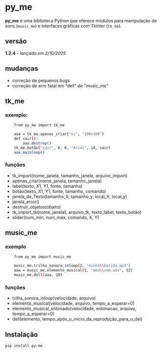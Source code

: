 # py_me

**py_me** é uma biblioteca Python que oferece módulos para manipulação de sons (`music_me`) e interfaces gráficas com Tkinter (`tk_me`).

## versão

**1.2.4** - *lançado em 2/10/2025*

## mudanças

- correção de pequenos bugs 
- correção de erro fatal em "dell" de "music_me"

## tk_me
### exemplo:
```bash
    from py_me import tk_me

    aaa = tk_me.apenas_criar("oi", "100x100")
    def sair():
        aaa.destroy()
    tk_me.botão("sair", 0, 0, "Arial", 14, sair)
    aaa.mainloop()
```
### funções
- tk_import(nome_janela, tamanho_janela, arquivo_import)
- apenas_criar(nome_janela, tamanho_janela)
- label(texto, X1, Y1, fonte, tamanho)
- botão(texto, X1, Y1, fonte, tamanho, comando)
- janela_de_Texto(tamanho_X, tamanho_y, local_X, local_y)
- janela_error()
- destruir_objetos(objeto)
- tk_import_tk(nome_janela1, arquivo_tk, texto_label, texto_botão)
- slider(num_min, num_max, comando, X, Y)

## music_me
### exemplo
```bash
    from py_me import music_me

    music_me.trilha_sonora_inloop(2, "minha\\batida.mp3")
    aaa = music_me.elemento_musical(1, "meu\\som.wav", 12)
    music_me.dell(aaa, 10)
```
### funções
- trilha_sonora_inloop(velocidade, arquivo)
- elemento_musical(velocidade, arquivo, tempo_a_esperar=0)
- elemento_musical_entonado(velocidade, entonacao, arquivo, tempo_a_esperar=0)
- dell(elemento, tempo_após_o_inicio_da_reprodução_para_o_del)

## Instalação

```bash
pip install py-me
